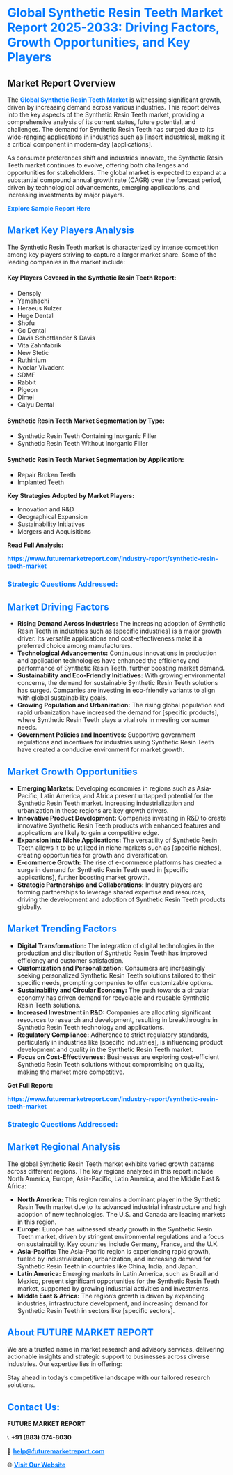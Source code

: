 <h1 style="color: #007BFF;">Global Synthetic Resin Teeth Market Report 2025-2033: Driving Factors, Growth Opportunities, and Key Players</h1>

<section id="overview">
<h2>Market Report Overview</h2>
<p>The <a href="https://www.futuremarketreport.com/industry-report/synthetic-resin-teeth-market" style="color: #007BFF; text-decoration: none;"><strong>Global Synthetic Resin Teeth Market</strong></a> is witnessing significant growth, driven by increasing demand across various industries. This report delves into the key aspects of the Synthetic Resin Teeth market, providing a comprehensive analysis of its current status, future potential, and challenges. The demand for Synthetic Resin Teeth has surged due to its wide-ranging applications in industries such as [insert industries], making it a critical component in modern-day [applications].</p>
<p>As consumer preferences shift and industries innovate, the Synthetic Resin Teeth market continues to evolve, offering both challenges and opportunities for stakeholders. The global market is expected to expand at a substantial compound annual growth rate (CAGR) over the forecast period, driven by technological advancements, emerging applications, and increasing investments by major players.</p>
</section>

<section id="overview">
<p><a href="https://www.futuremarketreport.com/request-sample/reportId=90985" style="color: #007BFF; text-decoration: none;"><strong>Explore Sample Report Here</strong></a></p>
</section>

<section id="key-players">
<h2 style="color: #007BFF;">Market Key Players Analysis</h2>
<p>The Synthetic Resin Teeth market is characterized by intense competition among key players striving to capture a larger market share. Some of the leading companies in the market include:</p>
<h4>Key Players Covered in the Synthetic Resin Teeth Report:</h4>
<ul><li>Densply</li><li>Yamahachi</li><li>Heraeus Kulzer</li><li>Huge Dental</li><li>Shofu</li><li>Gc Dental</li><li>Davis Schottlander &amp; Davis</li><li>Vita Zahnfabrik</li><li>New Stetic</li><li>Ruthinium</li><li>Ivoclar Vivadent</li><li>SDMF</li><li>Rabbit</li><li>Pigeon</li><li>Dimei</li><li>Caiyu Dental</li></ul>
<h4>Synthetic Resin Teeth Market Segmentation by Type:</h4>
<ul><li>Synthetic Resin Teeth Containing Inorganic Filler</li><li>Synthetic Resin Teeth Without Inorganic Filler</li></ul>

<h4>Synthetic Resin Teeth Market Segmentation by Application:</h4>
<ul><li>Repair Broken Teeth</li><li>Implanted Teeth</li></ul>
<p><strong>Key Strategies Adopted by Market Players:</strong></p>
<ul>
<li>Innovation and R&D</li>
<li>Geographical Expansion</li>
<li>Sustainability Initiatives</li>
<li>Mergers and Acquisitions</li>
</ul>
</section>

<section>
<p><strong>Read Full Analysis: </strong></p><a href="https://www.futuremarketreport.com/industry-report/synthetic-resin-teeth-market" style="color: #007BFF; text-decoration: none;"><strong>https://www.futuremarketreport.com/industry-report/synthetic-resin-teeth-market</strong></a>
<h3 style="color: #007BFF;">Strategic Questions Addressed:</h3>
</section>

<section id="driving-factors">
<h2 style="color: #007BFF;">Market Driving Factors</h2>
<ul>
<li><strong>Rising Demand Across Industries:</strong> The increasing adoption of Synthetic Resin Teeth in industries such as [specific industries] is a major growth driver. Its versatile applications and cost-effectiveness make it a preferred choice among manufacturers.</li>
<li><strong>Technological Advancements:</strong> Continuous innovations in production and application technologies have enhanced the efficiency and performance of Synthetic Resin Teeth, further boosting market demand.</li>
<li><strong>Sustainability and Eco-Friendly Initiatives:</strong> With growing environmental concerns, the demand for sustainable Synthetic Resin Teeth solutions has surged. Companies are investing in eco-friendly variants to align with global sustainability goals.</li>
<li><strong>Growing Population and Urbanization:</strong> The rising global population and rapid urbanization have increased the demand for [specific products], where Synthetic Resin Teeth plays a vital role in meeting consumer needs.</li>
<li><strong>Government Policies and Incentives:</strong> Supportive government regulations and incentives for industries using Synthetic Resin Teeth have created a conducive environment for market growth.</li>
</ul>
</section>

<section id="growth-opportunities">
<h2 style="color: #007BFF;">Market Growth Opportunities</h2>
<ul>
<li><strong>Emerging Markets:</strong> Developing economies in regions such as Asia-Pacific, Latin America, and Africa present untapped potential for the Synthetic Resin Teeth market. Increasing industrialization and urbanization in these regions are key growth drivers.</li>
<li><strong>Innovative Product Development:</strong> Companies investing in R&D to create innovative Synthetic Resin Teeth products with enhanced features and applications are likely to gain a competitive edge.</li>
<li><strong>Expansion into Niche Applications:</strong> The versatility of Synthetic Resin Teeth allows it to be utilized in niche markets such as [specific niches], creating opportunities for growth and diversification.</li>
<li><strong>E-commerce Growth:</strong> The rise of e-commerce platforms has created a surge in demand for Synthetic Resin Teeth used in [specific applications], further boosting market growth.</li>
<li><strong>Strategic Partnerships and Collaborations:</strong> Industry players are forming partnerships to leverage shared expertise and resources, driving the development and adoption of Synthetic Resin Teeth products globally.</li>
</ul>
</section>

<section id="trending-factors">
<h2 style="color: #007BFF;">Market Trending Factors</h2>
<ul>
<li><strong>Digital Transformation:</strong> The integration of digital technologies in the production and distribution of Synthetic Resin Teeth has improved efficiency and customer satisfaction.</li>
<li><strong>Customization and Personalization:</strong> Consumers are increasingly seeking personalized Synthetic Resin Teeth solutions tailored to their specific needs, prompting companies to offer customizable options.</li>
<li><strong>Sustainability and Circular Economy:</strong> The push towards a circular economy has driven demand for recyclable and reusable Synthetic Resin Teeth solutions.</li>
<li><strong>Increased Investment in R&D:</strong> Companies are allocating significant resources to research and development, resulting in breakthroughs in Synthetic Resin Teeth technology and applications.</li>
<li><strong>Regulatory Compliance:</strong> Adherence to strict regulatory standards, particularly in industries like [specific industries], is influencing product development and quality in the Synthetic Resin Teeth market.</li>
<li><strong>Focus on Cost-Effectiveness:</strong> Businesses are exploring cost-efficient Synthetic Resin Teeth solutions without compromising on quality, making the market more competitive.</li>
</ul>
</section>

<section>
<p><strong>Get Full Report: </strong></p><a href="https://www.futuremarketreport.com/industry-report/synthetic-resin-teeth-market" style="color: #007BFF; text-decoration: none;"><strong>https://www.futuremarketreport.com/industry-report/synthetic-resin-teeth-market</strong></a>
<h3 style="color: #007BFF;">Strategic Questions Addressed:</h3>
</section>


<section id="regional-analysis">
<h2 style="color: #007BFF;">Market Regional Analysis</h2>
<p>The global Synthetic Resin Teeth market exhibits varied growth patterns across different regions. The key regions analyzed in this report include North America, Europe, Asia-Pacific, Latin America, and the Middle East & Africa:</p>
<ul>
<li><strong>North America:</strong> This region remains a dominant player in the Synthetic Resin Teeth market due to its advanced industrial infrastructure and high adoption of new technologies. The U.S. and Canada are leading markets in this region.</li>
<li><strong>Europe:</strong> Europe has witnessed steady growth in the Synthetic Resin Teeth market, driven by stringent environmental regulations and a focus on sustainability. Key countries include Germany, France, and the U.K.</li>
<li><strong>Asia-Pacific:</strong> The Asia-Pacific region is experiencing rapid growth, fueled by industrialization, urbanization, and increasing demand for Synthetic Resin Teeth in countries like China, India, and Japan.</li>
<li><strong>Latin America:</strong> Emerging markets in Latin America, such as Brazil and Mexico, present significant opportunities for the Synthetic Resin Teeth market, supported by growing industrial activities and investments.</li>
<li><strong>Middle East & Africa:</strong> The region’s growth is driven by expanding industries, infrastructure development, and increasing demand for Synthetic Resin Teeth in sectors like [specific sectors].</li>
</ul>
</section>

<footer>
<h2 style="color: #007BFF;">About FUTURE MARKET REPORT</h2>
<p>We are a trusted name in market research and advisory services, delivering actionable insights and strategic support to businesses across diverse industries. Our expertise lies in offering:</p>

<p>Stay ahead in today’s competitive landscape with our tailored research solutions.</p>

<h2 style="color: #007BFF;">Contact Us:</h2>
<p><strong>FUTURE MARKET REPORT</strong></p>
<p>📞 <strong>+91 (883) 074-8030</strong></p>
<p>📧 <strong><a href="mailto:help@futuremarketreport.com" style="color: #007BFF;">help@futuremarketreport.com</a></strong></p>
<p>🌐 <strong><a href="https://www.futuremarketreport.com/" style="color: #007BFF;">Visit Our Website</a></strong></p>
</footer>